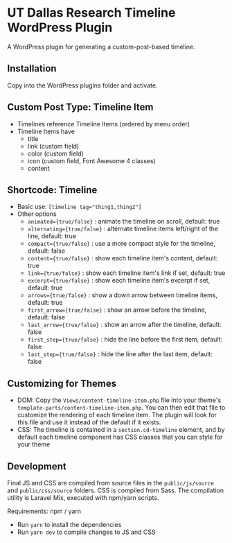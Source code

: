 # UT Dallas Research Timeline WordPress Plugin

A WordPress plugin for generating a custom-post-based timeline.

## Installation

Copy into the WordPress plugins folder and activate.

## Custom Post Type: Timeline Item

- Timelines reference Timeline Items (ordered by menu order)
- Timeline Items have
    - title
    - link (custom field)
    - color (custom field)
    - icon (custom field, Font Awesome 4 classes)
    - content

## Shortcode: Timeline

- Basic use: `[timeline tag="thing1,thing2"]`
- Other options
    - `animated={true/false}` : animate the timeline on scroll, default: true
    - `alternating={true/false}` : alternate timeline items left/right of the line, default: true
    - `compact={true/false}` : use a more compact style for the timeline, default: false
    - `content={true/false}` : show each timeline item's content, default: true
    - `link={true/false}` : show each timeline item's link if set, default: true
    - `excerpt={true/false}` : show each timeline item's excerpt if set, default: true
    - `arrows={true/false}` : show a down arrow between timeline items, default: true
    - `first_arrow={true/false}` : show an arrow before the timeline, default: false
    - `last_arrow={true/false}` : show an arrow after the timeline, default: false
    - `first_step={true/false}` : hide the line before the first item, default: false
    - `last_step={true/false}` : hide the line after the last item, default: false

## Customizing for Themes

- DOM: Copy the `Views/content-timeline-item.php` file into your theme's `template-parts/content-timeline-item.php`. You can then edit that file to customize the rendering of each timeline item. The plugin will look for this file and use it instead of the default if it exists.
- CSS: The timeline is contained in a `section.cd-timeline` element, and by default each timeline component has CSS classes that you can style for your theme

## Development

Final JS and CSS are compiled from source files in the `public/js/source` and `public/css/source` folders. CSS is compiled from Sass. The compilation utility is Laravel Mix, executed with npm/yarn scripts.

Requirements: npm / yarn

- Run `yarn` to install the dependencies
- Run `yarn dev` to compile changes to JS and CSS